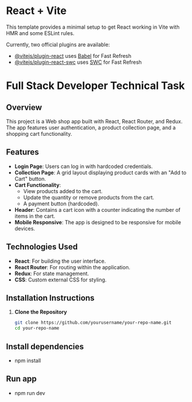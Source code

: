 # React + Vite

This template provides a minimal setup to get React working in Vite with HMR and some ESLint rules.

Currently, two official plugins are available:

- [@vitejs/plugin-react](https://github.com/vitejs/vite-plugin-react/blob/main/packages/plugin-react/README.md) uses [Babel](https://babeljs.io/) for Fast Refresh
- [@vitejs/plugin-react-swc](https://github.com/vitejs/vite-plugin-react-swc) uses [SWC](https://swc.rs/) for Fast Refresh

# Full Stack Developer Technical Task

## Overview

This project is a Web shop app built with React, React Router, and Redux. The app features user authentication, a product collection page, and a shopping cart functionality.

## Features

- **Login Page**: Users can log in with hardcoded credentials.
- **Collection Page**: A grid layout displaying product cards with an "Add to Cart" button.
- **Cart Functionality**:
  - View products added to the cart.
  - Update the quantity or remove products from the cart.
  - A payment button (hardcoded).
- **Header**: Contains a cart icon with a counter indicating the number of items in the cart.
- **Mobile Responsive**: The app is designed to be responsive for mobile devices.

## Technologies Used

- **React**: For building the user interface.
- **React Router**: For routing within the application.
- **Redux**: For state management.
- **CSS**: Custom external CSS for styling.

## Installation Instructions

1. **Clone the Repository**
   ```bash
   git clone https://github.com/yourusername/your-repo-name.git
   cd your-repo-name
   ```

## Install dependencies

- npm install

## Run app

- npm run dev

